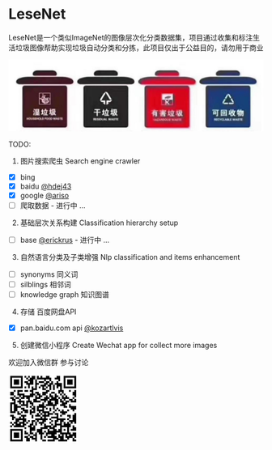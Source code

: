 # LeseNet

LeseNet是一个类似ImageNet的图像层次化分类数据集，项目通过收集和标注生活垃圾图像帮助实现垃圾自动分类和分拣，此项目仅出于公益目的，请勿用于商业

![](https://raw.githubusercontent.com/Erickrus/LeseNet/master/misc/img/trashbin.jpg )


TODO:

1. 图片搜索爬虫 Search engine crawler
 - [x] bing
 - [x] baidu [@hdej43](https://github.com/hdej43)
 - [x] google [@ariso](https://github.com/arisosoftware)
 - [ ] 爬取数据 - 进行中 ...
2. 基础层次关系构建 Classification hierarchy setup
 - [ ] base [@erickrus](https://github.com/erickrus) - 进行中 ...
3. 自然语言分类及子类增强 Nlp classification and items enhancement 
 - [ ] synonyms 同义词
 - [ ] silblings 相邻词
 - [ ] knowledge graph 知识图谱
4. 存储 百度网盘API
 - [x] pan.baidu.com api [@kozartlvis](https://github.com/Kozartlvis)
5. 创建微信小程序 Create Wechat app for collect more images


欢迎加入微信群 参与讨论

![](misc/img/wx_group.jpg?raw=true)
